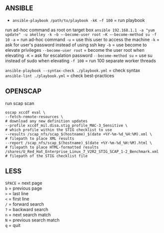 ## ANSIBLE 

- `ansible-playbook /path/to/playbook -kK –f 100` = run playbook

run ad-hoc command as root on target box
`ansible 192.168.1.1 -a "yum update" -u akelley -k –b –-become-user root –K –-become-method su -f 10`
  `-a`                 = run ad-hoc command
  `-u`                 = use this user to access the machine
  `-k`                 = ask for user's password instead of using ssh key
  `-b`                 = use become to elevate privileges
  `--become-user root` = become the user root when elevating
  `-K`                 = ask for escalation password
  `--become-method su` = use su instead of sudo when elevating
  `-f 100`             = run 100 separate worker threads

`ansible-playbook --syntax-check ./playbook.yml` = check syntax  
`ansible-lint ./playbook.yml`                    = check best-practices


## OPENSCAP  

run scap scan
  ```
  oscap xccdf eval \
  --fetch-remote-resources \                                            # download any new definition updates
  --profile xccdf_mil.disa.stig_profile_MAC-3_Sensitive \               # which profile within the STIG checklist to use
  --results /scap_nfs/scap_$(hostname)_$(date +%Y-%m-%d_%H:%M).xml \    # filepath to place XML results
  --report /scap_nfs/scap_$(hostname)_$(date +%Y-%m-%d_%H:%M).html \    # filepath to place HTML-formatted results
  /shares/U_Red_Hat_Enterprise_Linux_7_V2R2_STIG_SCAP_1-2_Benchmark.xml # filepath of the STIG checklist file
  ```


## LESS 

`SPACE` = next page  
`b`     = previous page  
`>`     = last line  
`<`     = first line  
`/`     = forward search  
`?`     = backward search  
`n`     = next search match  
`N`     = previous search match  
`q`     = quit
